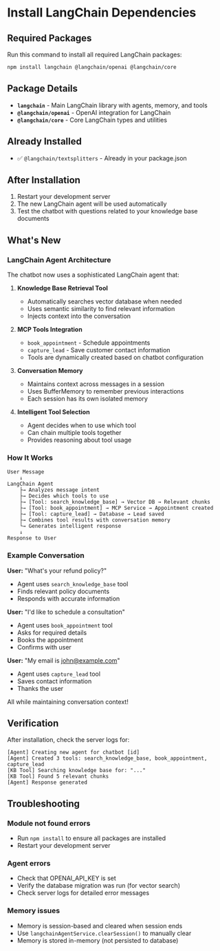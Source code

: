 # Install LangChain Dependencies

## Required Packages

Run this command to install all required LangChain packages:

```bash
npm install langchain @langchain/openai @langchain/core
```

## Package Details

- **`langchain`** - Main LangChain library with agents, memory, and tools
- **`@langchain/openai`** - OpenAI integration for LangChain
- **`@langchain/core`** - Core LangChain types and utilities

## Already Installed

- ✅ `@langchain/textsplitters` - Already in your package.json

## After Installation

1. Restart your development server
2. The new LangChain agent will be used automatically
3. Test the chatbot with questions related to your knowledge base documents

## What's New

### LangChain Agent Architecture

The chatbot now uses a sophisticated LangChain agent that:

1. **Knowledge Base Retrieval Tool**
   - Automatically searches vector database when needed
   - Uses semantic similarity to find relevant information
   - Injects context into the conversation

2. **MCP Tools Integration**
   - `book_appointment` - Schedule appointments
   - `capture_lead` - Save customer contact information
   - Tools are dynamically created based on chatbot configuration

3. **Conversation Memory**
   - Maintains context across messages in a session
   - Uses BufferMemory to remember previous interactions
   - Each session has its own isolated memory

4. **Intelligent Tool Selection**
   - Agent decides when to use which tool
   - Can chain multiple tools together
   - Provides reasoning about tool usage

### How It Works

```
User Message
    ↓
LangChain Agent
    ├→ Analyzes message intent
    ├→ Decides which tools to use
    ├→ [Tool: search_knowledge_base] → Vector DB → Relevant chunks
    ├→ [Tool: book_appointment] → MCP Service → Appointment created
    ├→ [Tool: capture_lead] → Database → Lead saved
    ├→ Combines tool results with conversation memory
    └→ Generates intelligent response
    ↓
Response to User
```

### Example Conversation

**User:** "What's your refund policy?"
- Agent uses `search_knowledge_base` tool
- Finds relevant policy documents
- Responds with accurate information

**User:** "I'd like to schedule a consultation"
- Agent uses `book_appointment` tool
- Asks for required details
- Books the appointment
- Confirms with user

**User:** "My email is john@example.com"
- Agent uses `capture_lead` tool
- Saves contact information
- Thanks the user

All while maintaining conversation context!

## Verification

After installation, check the server logs for:

```
[Agent] Creating new agent for chatbot [id]
[Agent] Created 3 tools: search_knowledge_base, book_appointment, capture_lead
[KB Tool] Searching knowledge base for: "..."
[KB Tool] Found 5 relevant chunks
[Agent] Response generated
```

## Troubleshooting

### Module not found errors
- Run `npm install` to ensure all packages are installed
- Restart your development server

### Agent errors
- Check that OPENAI_API_KEY is set
- Verify the database migration was run (for vector search)
- Check server logs for detailed error messages

### Memory issues
- Memory is session-based and cleared when session ends
- Use `langchainAgentService.clearSession()` to manually clear
- Memory is stored in-memory (not persisted to database)
